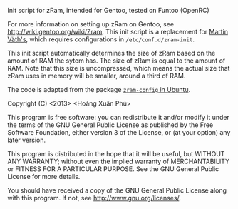 Init script for zRam, intended for Gentoo, tested on Funtoo (OpenRC)

For more information on setting up zRam on Gentoo, see
http://wiki.gentoo.org/wiki/Zram. This init script is a replacement for [Martin
Väth's](https://github.com/vaeth/zram-init), which requires configurations in
`/etc/conf.d/zram-init`.

This init script automatically determines the size of zRam based on the amount
of RAM the sytem has. The size of zRam is equal to the amount of RAM. Note that
this size is uncompressed, which means the actual size that zRam uses in memory
will be smaller, around a third of RAM.


The code is adapted from the package [`zram-config` in
Ubuntu](https://launchpad.net/ubuntu/+archive/primary/+files/zram-config_0.1.tar.gz).


Copyright (C) <2013> <Hoàng Xuân Phú>

This program is free software: you can redistribute it and/or modify it under
the terms of the GNU General Public License as published by the Free Software
Foundation, either version 3 of the License, or (at your option) any later
version.

This program is distributed in the hope that it will be useful, but WITHOUT ANY
WARRANTY; without even the implied warranty of MERCHANTABILITY or FITNESS FOR A
PARTICULAR PURPOSE. See the GNU General Public License for more details.

You should have received a copy of the GNU General Public License along with
this program. If not, see <http://www.gnu.org/licenses/>.
